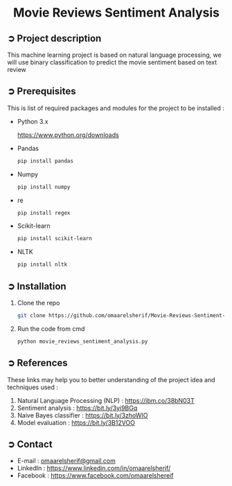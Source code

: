 
<!-- PROJECT TITLE -->
<h1 align="center">Movie Reviews Sentiment Analysis</h1>

<!-- PROJECT DESCRIPTION -->
## ➲ Project description
This machine learning project is based on natural language processing, we will use binary classification to predict the movie sentiment based on text review

<!-- PREREQUISTIES -->
## ➲ Prerequisites
This is list of required packages and modules for the project to be installed :
* Python 3.x

  <https://www.python.org/downloads>
  
* Pandas 
  ```sh
  pip install pandas
  ```
* Numpy
  ```sh
  pip install numpy
  ```
* re
  ```sh
  pip install regex
  ```
* Scikit-learn
  ```sh
  pip install scikit-learn
  ```
* NLTK
  ```sh
  pip install nltk
  ```

<!-- INSTALLATION -->
## ➲ Installation
1. Clone the repo
   ```sh
   git clone https://github.com/omaarelsherif/Movie-Reviews-Sentiment-Analysis-Using-Machine-Learning.git
   ```
2. Run the code from cmd
   ```sh
   python movie_reviews_sentiment_analysis.py
   ```
   
<!-- REFERENCES -->
## ➲ References
These links may help you to better understanding of the project idea and techniques used :
1. Natural Language Processing (NLP) : https://ibm.co/38bN03T
2. Sentiment analysis : https://bit.ly/3yi9BGq
3. Naive Bayes classifier : https://bit.ly/3zhoWIO
4. Model evaluation : https://bit.ly/3B12VOO

<!-- CONTACT -->
## ➲ Contact
- E-mail   : [omaarelsherif@gmail.com](mailto:omaarelsherif@gmail.com)
- LinkedIn : https://www.linkedin.com/in/omaarelsherif/
- Facebook : https://www.facebook.com/omaarelshereif

